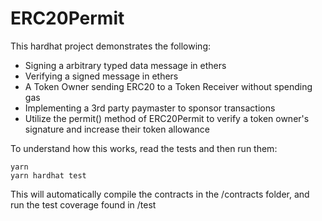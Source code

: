 # ERC20Permit

This hardhat project demonstrates the following:
- Signing a arbitrary typed data message in ethers
- Verifying a signed message in ethers
- A Token Owner sending ERC20 to a Token Receiver without spending gas
- Implementing a 3rd party paymaster to sponsor transactions
- Utilize the permit() method of ERC20Permit to verify a token owner's signature and increase their token allowance

To understand how this works, read the tests and then run them:

```shell
yarn
yarn hardhat test
```

This will automatically compile the contracts in the /contracts folder, and run the test coverage found in /test
